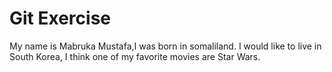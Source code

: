 # Git Exercise

My name is Mabruka Mustafa,I was born in somaliland.
I would like to live in South Korea,
I think one of my favorite movies are Star Wars.